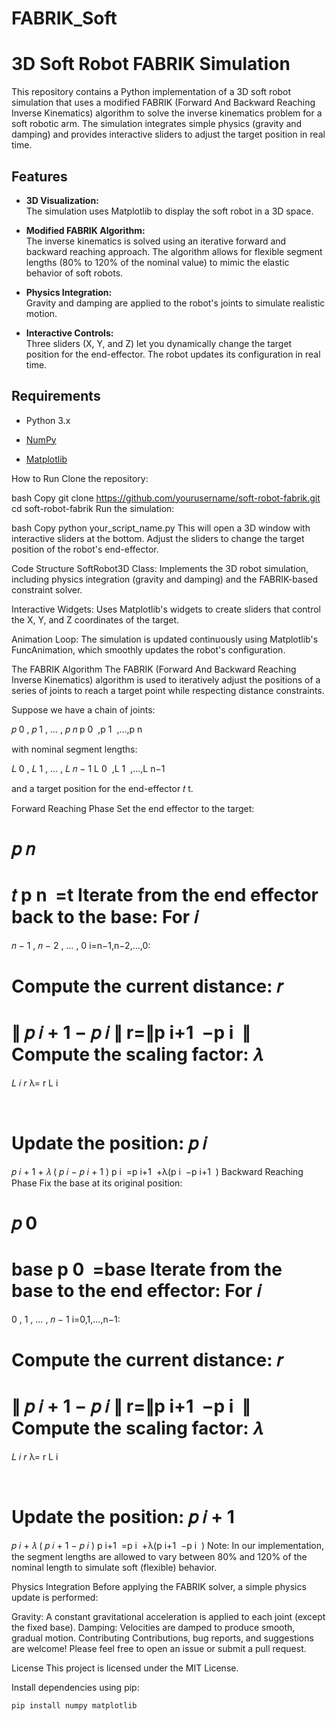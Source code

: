 # FABRIK_Soft
# 3D Soft Robot FABRIK Simulation

This repository contains a Python implementation of a 3D soft robot simulation that uses a modified FABRIK (Forward And Backward Reaching Inverse Kinematics) algorithm to solve the inverse kinematics problem for a soft robotic arm. The simulation integrates simple physics (gravity and damping) and provides interactive sliders to adjust the target position in real time.

## Features

- **3D Visualization:**  
  The simulation uses Matplotlib to display the soft robot in a 3D space.

- **Modified FABRIK Algorithm:**  
  The inverse kinematics is solved using an iterative forward and backward reaching approach. The algorithm allows for flexible segment lengths (80% to 120% of the nominal value) to mimic the elastic behavior of soft robots.

- **Physics Integration:**  
  Gravity and damping are applied to the robot's joints to simulate realistic motion.

- **Interactive Controls:**  
  Three sliders (X, Y, and Z) let you dynamically change the target position for the end-effector. The robot updates its configuration in real time.

## Requirements

- Python 3.x

- [NumPy](https://numpy.org/)
- [Matplotlib](https://matplotlib.org/)

How to Run
Clone the repository:

bash
Copy
git clone https://github.com/yourusername/soft-robot-fabrik.git
cd soft-robot-fabrik
Run the simulation:

bash
Copy
python your_script_name.py
This will open a 3D window with interactive sliders at the bottom. Adjust the sliders to change the target position of the robot's end-effector.

Code Structure
SoftRobot3D Class:
Implements the 3D robot simulation, including physics integration (gravity and damping) and the FABRIK-based constraint solver.

Interactive Widgets:
Uses Matplotlib's widgets to create sliders that control the X, Y, and Z coordinates of the target.

Animation Loop:
The simulation is updated continuously using Matplotlib's FuncAnimation, which smoothly updates the robot's configuration.

The FABRIK Algorithm
The FABRIK (Forward And Backward Reaching Inverse Kinematics) algorithm is used to iteratively adjust the positions of a series of joints to reach a target point while respecting distance constraints.

Suppose we have a chain of joints:

𝑝
0
,
𝑝
1
,
…
,
𝑝
𝑛
p 
0
​
 ,p 
1
​
 ,…,p 
n
​
 
with nominal segment lengths:

𝐿
0
,
𝐿
1
,
…
,
𝐿
𝑛
−
1
L 
0
​
 ,L 
1
​
 ,…,L 
n−1
​
 
and a target position for the end-effector 
𝑡
t.

Forward Reaching Phase
Set the end effector to the target:

𝑝
𝑛
=
𝑡
p 
n
​
 =t
Iterate from the end effector back to the base:
For 
𝑖
=
𝑛
−
1
,
𝑛
−
2
,
…
,
0
i=n−1,n−2,…,0:

Compute the current distance:
𝑟
=
∥
𝑝
𝑖
+
1
−
𝑝
𝑖
∥
r=∥p 
i+1
​
 −p 
i
​
 ∥
Compute the scaling factor:
𝜆
=
𝐿
𝑖
𝑟
λ= 
r
L 
i
​
 
​
 
Update the position:
𝑝
𝑖
=
𝑝
𝑖
+
1
+
𝜆
(
𝑝
𝑖
−
𝑝
𝑖
+
1
)
p 
i
​
 =p 
i+1
​
 +λ(p 
i
​
 −p 
i+1
​
 )
Backward Reaching Phase
Fix the base at its original position:

𝑝
0
=
base
p 
0
​
 =base
Iterate from the base to the end effector:
For 
𝑖
=
0
,
1
,
…
,
𝑛
−
1
i=0,1,…,n−1:

Compute the current distance:
𝑟
=
∥
𝑝
𝑖
+
1
−
𝑝
𝑖
∥
r=∥p 
i+1
​
 −p 
i
​
 ∥
Compute the scaling factor:
𝜆
=
𝐿
𝑖
𝑟
λ= 
r
L 
i
​
 
​
 
Update the position:
𝑝
𝑖
+
1
=
𝑝
𝑖
+
𝜆
(
𝑝
𝑖
+
1
−
𝑝
𝑖
)
p 
i+1
​
 =p 
i
​
 +λ(p 
i+1
​
 −p 
i
​
 )
Note: In our implementation, the segment lengths are allowed to vary between 80% and 120% of the nominal length to simulate soft (flexible) behavior.

Physics Integration
Before applying the FABRIK solver, a simple physics update is performed:

Gravity: A constant gravitational acceleration is applied to each joint (except the fixed base).
Damping: Velocities are damped to produce smooth, gradual motion.
Contributing
Contributions, bug reports, and suggestions are welcome! Please feel free to open an issue or submit a pull request.

License
This project is licensed under the MIT License.

Install dependencies using pip:

```bash
pip install numpy matplotlib
